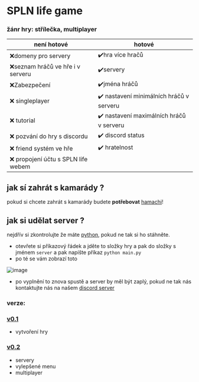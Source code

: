 # SPLN life game

### žánr hry: střílečka, multiplayer




není hotové  | hotové
------------- | -------------
❌domeny pro servery  | ✔️hra více hračů
❌seznam hráčů ve hře i v serveru |  ✔️servery
❌Zabezpečení | ✔️jména hráčů
❌ singleplayer | ✔️ nastavení minimálních hráčů v serveru
❌ tutorial | ✔️ nastavení maximálních hráčů v serveru
❌ pozvání do hry s discordu | ✔️ discord status
❌ friend systém ve hře | ✔️ hratelnost
❌ propojení účtu s SPLN life webem |


## jak sí zahrát s kamarády ?

pokud si chcete zahrát s kamarády budete **potřebovat** [hamachi](https://vpn.net/)!

## jak si udělat server ?

nejdřív si zkontrolujte že máte [python](https://python.org), pokud ne tak si ho stáhněte.

- otevřete si příkazový řádek a jděte to složky hry a pak do složky s jménem `server` a pak napíšte příkaz `python main.py`
- po té se vám zobrazí toto 


![image](https://user-images.githubusercontent.com/103863606/167312118-c421cee8-72e6-473c-8733-bc0abce3196a.png)

- po vyplnění to znova spustě a server by měl být zaplý, pokud ne tak nás kontaktujte nás na našem [discord server](https://dsc.gg/spln-life)



### verze:

### [v0.1](http://splnlife.xf.cz/download/game.rar)
- vytvoření hry

### [v0.2](http://splnlife.xf.cz/download/v0.2game.rar)
- servery
- vylepšené menu
- multiplayer
